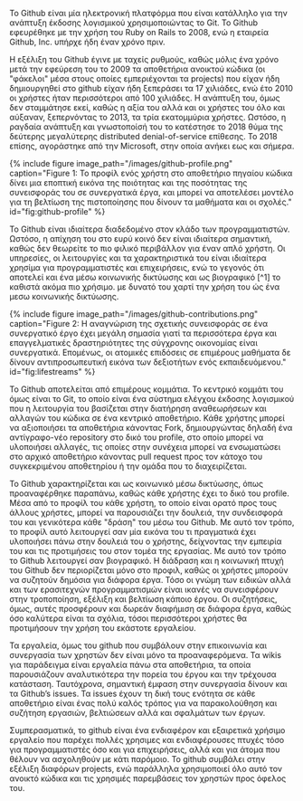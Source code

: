
Το Github είναι μία ηλεκτρονική πλατφόρμα που είναι κατάλληλο για την ανάπτυξη έκδοσης λογισμικού χρησιμοποιώντας το Git.
Το Github εφευρέθηκε με την χρήση του Ruby on Rails το 2008, ενώ η εταιρεία Github, Inc. υπήρχε ήδη έναν χρόνο πριν.

Η εξέλιξη του Github έγινε με ταχείς ρυθμούς, καθώς μόλις ένα χρόνο μετά την εφεύρεση του το 2009 τα αποθετήρια ανοικτού κώδικα (οι "φάκελοι" μέσα στους οποίες εμπεριέχονται τα projects) που είχαν ήδη δημιουργηθεί στο github είχαν ήδη ξεπεράσει τα 17 χιλιάδες, ενώ έτο 2010 οι χρήστες ήταν περισσότεροι από 100 χιλιάδες. Η ανάπτυξη του, όμως δεν σταμμάτησε εκεί, καθώς η αξία του αλλά και οι χρήστες του όλο και αύξαναν, ξεπερνόντας το 2013, τα τρία εκατομμύρια χρήστες. 
Ωστόσο, η ραγδαία ανάπτυξη και γνωστοποίσή του το κατέστησε το 2018 θύμα της δεύτερης μεγαλύτερης distributed denial-of-service επίθεσης.
Το 2018 επίσης, αγοράστηκε από την Microsoft, στην οποία ανήκει εως και σήμερα.

{% include figure image_path="/images/github-profile.png" caption="Figure 1: Το προφίλ ενός χρήστη στο αποθετήριο πηγαίου κώδικα δίνει μια εποπτική εικόνα της ποιότητας και της ποσότητας της συνεισφοράς του σε συνεργατικά έργα, και μπορεί να αποτελέσει μοντέλο για τη βελτίωση της πιστοποίησης που δίνουν τα μαθήματα και οι σχολές." id="fig:github-profile" %}

Το Github είναι ιδιαίτερα διαδεδομένο στον κλάδο των προγραμματιστών. Ωστόσο, η απίχηση του στο ευρύ κοινό δεν είναι ιδιαίτερα σημαντική, καθώς δεν θεωρείτε το πιο φιλικό περιβάλλον για έναν απλό χρήστη. Οι υπηρεσίες, οι λειτουργίες και τα χαρακτηριστικά του είναι ιδιαίτερα χρησίμα για προγραμματιστές και επιχειρήσεις, ενώ το γεγονός ότι αποτελεί και ένα μέσω κοινωνικής δικτύωσης και ως βιογραφικό [^1] το καθιστά ακόμα πιο χρήσιμο.
με δυνατό του χαρτί την χρήση του ώς ένα μεσω κοινωνικής δικτύωσης.

{% include figure image_path="/images/github-contributions.png" caption="Figure 2: Η αναγνώριση της σχετικής συνεισφοράς σε ένα συνεργατικό έργο έχει μεγάλη σημασία γιατί τα περισσότερα έργα και επαγγελματικές δραστηριότητες της σύγχρονης οικονομίας είναι συνεργατικά. Eπομένως, οι ατομικές επιδόσεις σε επιμέρους μαθήματα δε δίνουν αντιπροσωπευτική εικόνα των δεξιοτήτων ενός εκπαιδευόμενου." id="fig:lifestreams" %}

Το Github αποτελείται από επιμέρους κομμάτια. Το κεντρικό κομμάτι του όμως είναι το Git, το οποίο είναι ένα σύστημα ελέγχου έκδοσης λογισμικού που η λειτουργία του βασίζεται στην διατήρηση αναθεωρήσεων και αλλαγών του κώδικα σε ένα κεντρικό αποθετήριο. Κάθε  χρήστης μπορεί 
να αξιοποιήσει τα αποθετήρια κάνοντας Fork, δημιουργώντας δηλαδή ένα αντίγραφο-νέο repository στο δικό του profile, στο οποίο μπορεί να υλοποιήσει 
αλλαγές, τις οποίες στην συνέχεια μπορεί να ενσωματώσει στο αρχικό αποθετήριο κάνοντας pull request προς τον κάτοχο του συγκεκριμένου αποθετηρίου ή την ομάδα που το διαχειρίζεται.

Το Github χαρακτηρίζεται και ως κοινωνικό μέσω δικτύωσης, όπως προαναφέρθηκε παραπάνω, καθώς κάθε χρήστης έχει το δικό του profile. Μέσα από το προφίλ του κάθε χρήστη, το οποίο είναι ορατό προς τους άλλους χρήστες, μπορεί να παρουσιάζει την δουλειά, την συνδεισφορά του και γενικότερα κάθε "δράση" του μέσω του Github. 
Με αυτό τον τρόπο, το προφίλ αυτό λειτουργεί σαν μία εικόνα του τι πραγματικά έχει υλοποιήσει πάνω στην δουλειά του ο χρήστης, δείχνοντας την εμπειρία του και τις προτιμήσεις του στον τομέα της εργασίας. Με αυτό τον τρόπο το Github λειτουργεί σαν βιογραφικό.
Η διάδραση και η κοινωνική πτυχή του Github δεν περιορίζεται μόνο στο προφιλ, καθώς οι χρήστες μπορούν να συζητούν δημόσια για διάφορα έργα. Τόσο οι γνώμη
των ειδικών αλλά και των ερασιτεχνών προγραμματισμών είναι ικανές να συνεισφέρουν στην τροποποίηση, εξέλιξη και βελτίωση κάποιο έργου.
Οι συζητήσεις, όμως, αυτές προσφέρουν και δωρεάν διαφήμιση σε διάφορα έργα, καθώς όσο καλύτερα είναι τα σχόλια, τόσοι περισσότεροι χρήστες 
θα προτιμήσουν την χρήση του εκάστοτε εργαλείου. 

Τα εργαλεία, όμως του github που συμβάλουν στην επικοινωνία και συνεργασία των χρηστών δεν είναι μόνο τα προαναφερόμενα. Τα wikis για
παράδειγμα είναι εργαλεία πάνω στα αποθετήρια, τα οποία παρουσιάζουν αναλυτικότερα την πορεία του έργου και την τρέχουσα κατάσταση. 
Ταυτόχρονα, σημαντική έμφαση στην συνεργασία δίνουν και τα Github’s issues. Τα issues έχουν τη δική τους ενότητα σε κάθε αποθετήριο είναι
ένας πολύ καλός τρόπος για να παρακολούθηση και συζήτηση εργασιών, βελτιώσεων αλλά και σφαλμάτων των έργων.

Συμπερασματικά, το github είναι ένα ενδιαφέρον και εξαιρετικά χρήσιμο εργαλείο που παρέχει πολλές χρησιμες και ενδιαφέρουσες πτυχές τόσο για 
προγραμματιστές όσο και για επιχειρήσεις, αλλά και για άτομα που θέλουν να ασχοληθούν με κάτι παρόμοιο. Το github συμβάλει στην εξέλιξη 
διαφόρων projects, ενώ παράλληλα χρησιμοποιεί όλο αυτό τον ανοικτό κώδικα και τις χρησιμές παρεμβάσεις τον χρηστών προς όφελος του.
